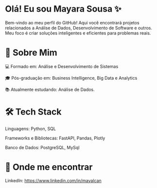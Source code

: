 # Olá! Eu sou Mayara Sousa ✨

Bem-vindo ao meu perfil do GitHub! Aqui você encontrará projetos relacionados a Análise de Dados, Desenvolvimento de Software e outros. Meu foco é criar soluções inteligentes e eficientes para problemas reais.

# 🌟 Sobre Mim

💻 Formado em: Análise e Desenvolvimento de Sistemas

🎓 Pós-graduação em: Business Intelligence, Big Data e Analytics

📚 Atualmente estudando: Análise de Dados.

# 🛠️ Tech Stack

Linguagens: Python, SQL 

Frameworks e Bibliotecas: FastAPI, Pandas, Plotly

Banco de Dados: PostgreSQL, MySql

# 👀 Onde me encontrar

LinkedIn: https://www.linkedin.com/in/mayalcan
